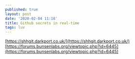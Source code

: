 ```yaml
---
published: true
layout: post
date: '2020-02-04 11:18'
title: Github secrets in real-time
tags: luv 
---
```

[https://shhgit.darkport.co.uk/](https://shhgit.darkport.co.uk/)  
[https://forums.bunsenlabs.org/viewtopic.php?id=6445](https://forums.bunsenlabs.org/viewtopic.php?id=6445)
